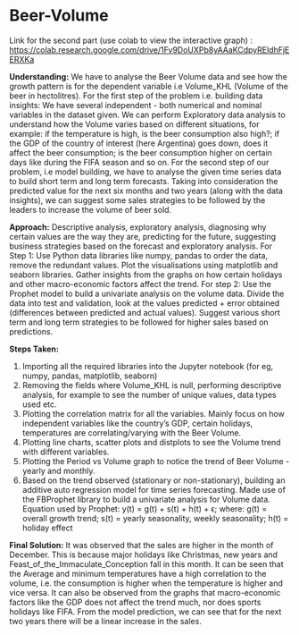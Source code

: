 # Beer-Volume

Link for the second part (use colab to view the interactive graph) : https://colab.research.google.com/drive/1Fv9DoUXPb8yAAaKCdpyREldhFjEERXKa

**Understanding:**
We have to analyse the Beer Volume data and see how the growth pattern is for the dependent variable i.e Volume_KHL (Volume of the beer in hectolitres). 
For the first step of the problem i.e. building data insights: We have several independent - both numerical and nominal variables in the dataset given. We can perform Exploratory data analysis to understand how the Volume varies based on different situations, for example: if the temperature is high, is the beer consumption also high?; if the GDP of the country of interest (here Argentina) goes down, does it affect the beer consumption; is the beer consumption higher on certain days like during the FIFA season and so on.
For the second step of our problem, i.e model building, we have to analyse the given time series data to build short term and long term forecasts. Taking into consideration the predicted value for the next six months and two years (along with the data insights), we can suggest some sales strategies to be followed by the leaders to increase the volume of beer sold.

**Approach:**
Descriptive analysis, exploratory analysis, diagnosing why certain values are the way they are, predicting for the future, suggesting business strategies based on the forecast and exploratory analysis.
For Step 1: Use Python data libraries like numpy, pandas to order the data, remove the redundant values. Plot the visualisations using matplotlib and seaborn libraries. Gather insights from the graphs on how certain holidays and other macro-economic factors affect the trend. 
For step 2: Use the Prophet model to build a univariate analysis on the volume data. Divide the data into test and validation, look at the values predicted + error obtained (differences between predicted and actual values). Suggest various short term and long term strategies to be followed for higher sales based on predictions.



**Steps Taken:**
1. Importing all the required libraries into the Jupyter notebook (for eg, numpy, pandas, matplotlib, seaborn)
2. Removing the fields where Volume_KHL is null, performing descriptive analysis, for example to see the number of unique values, data types used etc.
3. Plotting the correlation matrix for all the variables. Mainly focus on how independent variables like the country’s GDP, certain holidays, temperatures are correlating/varying with the Beer Volume.
4. Plotting line charts, scatter plots and distplots to see the Volume trend with different variables. 
5. Plotting the Period vs Volume graph to notice the trend of Beer Volume - yearly and monthly.
6. Based on the trend observed (stationary or non-stationary), building an additive auto regression model for time series forecasting. Made use of the FBProphet library to build a univariate analysis for Volume data. Equation used by Prophet: y(t) = g(t) + s(t) + h(t) + ϵ; where: g(t) = overall growth trend; s(t) = yearly seasonality, weekly seasonality; h(t) = holiday effect


**Final Solution:**
It was observed that the sales are higher in the month of December. This is because major holidays like Christmas, new years and Feast_of_the_Immaculate_Conception fall in this month.
It can be seen that the Average and minimum temperatures have a high correlation to the volume, i.e. the consumption is higher when the temperature is higher and vice versa. 
It can also be observed from the graphs that macro-economic factors like the GDP does not affect the trend much, nor does sports holidays like FIFA. 
From the model prediction, we can see that for the next two years there will be a linear increase in the sales. 
